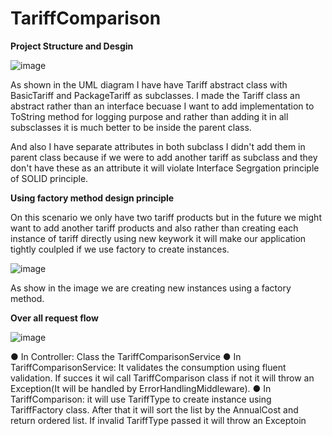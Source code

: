 # TariffComparison

**Project Structure and Desgin**

![image](https://user-images.githubusercontent.com/17432146/212719950-af943e9e-4507-43e4-87f4-40a7e6569e6e.png)


As shown in the UML diagram I have have Tariff abstract class with BasicTariff and PackageTariff as subclasses. I made the Tariff class an abstract rather than an interface becuase I want to add implementation to ToString method for logging purpose and rather than adding it in all subsclasses it is much better to be inside the parent class.

And also I have separate attributes in both subclass I didn't add them in parent class because if we were to add another tariff as subclass and they don't have these as an attribute it will violate Interface Segrgation principle of SOLID principle.


**Using factory method design principle**

On this scenario we only have two tariff products but in the future we might want to add another tariff products and also rather than creating each instance of tariff directly using new keywork it will make our application tightly coulpled if we use factory to create instances.

![image](https://user-images.githubusercontent.com/17432146/212721921-fe87cade-9d18-46a2-9823-097b83dd6736.png)

As show in the image we are creating new instances using a factory method. 

**Over all request flow**

![image](https://user-images.githubusercontent.com/17432146/212724776-8a83d7c9-9359-4c6b-979e-2343a2613b5f.png)

● In Controller: Class the TariffComparisonService
● In TariffComparisonService: It validates the consumption using fluent validation. If succes it wil call TariffComparison class if not it will throw an Exception(It will be handled by ErrorHandlingMiddleware).
● In TariffComparison: it will use TariffType to create instance using TariffFactory class. After that it will sort the list by the AnnualCost and return ordered list. If invalid TariffType passed it will throw an Exceptoin
